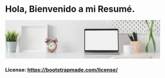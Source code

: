 # Hola, Bienvenido a mi Resumé.
<img src="assets/img/clean.png" alt="" width="500"/>

### License: https://bootstrapmade.com/license/

